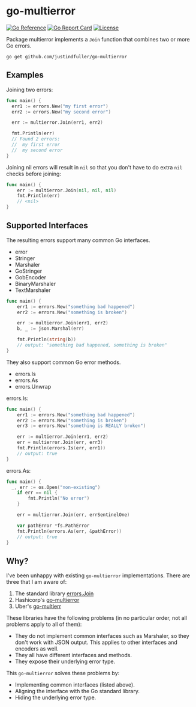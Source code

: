 # go-multierror

[![Go Reference](https://pkg.go.dev/badge/github.com/justindfuller/go-multierror.svg)](https://pkg.go.dev/github.com/justindfuller/go-multierror)
[![Go Report Card](https://goreportcard.com/badge/github.com/justindfuller/go-multierror)](https://goreportcard.com/report/github.com/justindfuller/go-multierror)
[![License](https://img.shields.io/github/license/golangci/golangci-lint)](/LICENSE)

Package multierror implements a `Join` function that combines two or more Go errors.

```
go get github.com/justindfuller/go-multierror
```

## Examples

Joining two errors:

```go
func main() {
  err1 := errors.New("my first error")
  err2 := errors.New("my second error")

  err := multierror.Join(err1, err2)

  fmt.Println(err)
  // Found 2 errors:
  //  my first error
  //  my second error
}
```

Joining nil errors will result in `nil` so that you don't have to do extra `nil` checks before joining:

```go
func main() {
	err := multierror.Join(nil, nil, nil)
	fmt.Println(err)
	// <nil>
}
```

## Supported Interfaces

The resulting errors support many common Go interfaces.

* error
* Stringer
* Marshaler
* GoStringer
* GobEncoder
* BinaryMarshaler
* TextMarshaler

```go
func main() {
	err1 := errors.New("something bad happened")
	err2 := errors.New("something is broken")

	err := multierror.Join(err1, err2)
	b, _ := json.Marshal(err)

	fmt.Println(string(b))
	// output: "something bad happened, something is broken"
}
```

They also support common Go error methods.

* errors.Is
* errors.As
* errors.Unwrap

errors.Is:

```go
func main() {
	err1 := errors.New("something bad happened")
	err2 := errors.New("something is broken")
	err3 := errors.New("something is REALLY broken")

	err := multierror.Join(err1, err2)
	err = multierror.Join(err, err3)
	fmt.Println(errors.Is(err, err1))
	// output: true
}
```

errors.As:

```go
func main() {
  _, err := os.Open("non-existing")
	if err == nil {
		fmt.Println("No error")
	}

	err = multierror.Join(err, errSentinelOne)

	var pathError *fs.PathError
	fmt.Println(errors.As(err, &pathError))
	// output: true
}
```

## Why?

I've been unhappy with existing `go-multierror` implementations.
There are three that I am aware of:

1. The standard library [errors.Join](https://pkg.go.dev/errors#Join)
2. Hashicorp's [go-multierror](https://github.com/hashicorp/go-multierror)
3. Uber's [go-multierr](https://github.com/uber-go/multierr)

These libraries have the following problems (in no particular order, not all problems apply to all of them):

* They do not implement common interfaces such as Marshaler, so they don't work with JSON output. This applies to other interfaces and encoders as well.
* They all have different interfaces and methods.
* They expose their underlying error type.

This `go-multierror` solves these problems by:

* Implementing common interfaces (listed above).
* Aligning the interface with the Go standard library.
* Hiding the underlying error type.

